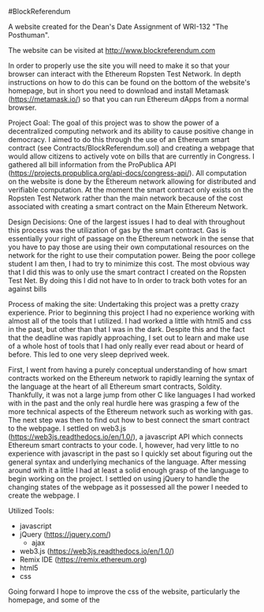 #BlockReferendum

A website created for the Dean's Date Assignment of WRI-132 "The Posthuman".

The website can be visited at http://www.blockreferendum.com

  In order to properly use the site you will need to make it so that your browser can interact with the Ethereum Ropsten Test Network. In depth instructions on how to do this can be found on the bottom of the website's homepage, but in short you need to download and install Metamask (https://metamask.io/) so that you can run Ethereum dApps from a normal browser.

Project Goal:
  The goal of this project was to show the power of a decentralized computing network and its ability to cause positive change in democracy. I aimed to do this through the use of an Ethereum smart contract (see Contracts/BlockReferendum.sol) and creating a webpage that would allow citizens to actively vote on bills that are currently in Congress. I gathered all bill information from the ProPublica API (https://projects.propublica.org/api-docs/congress-api/). All computation on the website is done by the Ethereum network allowing for distributed and verifiable computation. At the moment the smart contract only exists on the Ropsten Test Network rather than the main network because of the cost associated with creating a smart contract on the Main Ethereum Network.

Design Decisions:
  One of the largest issues I had to deal with throughout this process was the utilization of gas by the smart contract. Gas is essentially your right of passage on the Ethereum network in the sense that you have to pay those are using their own computational resources on the network for the right to use their computation power. Being the poor college student I am then, I had to try to minimize this cost. The most obvious way that I did this was to only use the smart contract I created on the Ropsten Test Net. By doing this I did not have to 
  In order to track both votes for an against bills 

Process of making the site:
  Undertaking this project was a pretty crazy experience. Prior to beginning this project I had no experience working with almost all of the tools that I utilized. I had worked a little with html5 and css in the past, but other than that I was in the dark. Despite this and the fact that the deadline was rapidly approaching, I set out to learn and make use of a whole host of tools that I had only really ever read about or heard of before. This led to one very sleep deprived week. 
  
  First, I went from having a purely conceptual understanding of how smart contracts worked on the Ethereum network to rapidly learning the syntax of the language at the heart of all Ethereum smart contracts, Soldity. Thankfully, it was not a large jump from other C like languages I had worked with in the past and the only real hurdle here was grasping a few of the more technical aspects of the Ethereum network such as working with gas. The next step was then to find out how to best connect the smart contract to the webpage. I settled on web3.js (https://web3js.readthedocs.io/en/1.0/), a javascript API which connects Ethereum smart contracts to your code. I, however, had very little to no experience with javascript in the past so I quickly set about figuring out the general syntax and underlying mechanics of the language. After messing around with it a little I had at least a solid enough grasp of the language to begin working on the project. I settled on using jQuery to handle the changing states of the webpage as it possessed all the power I needed to create the webpage. I 

Utilized Tools:
  - javascript
  - jQuery (https://jquery.com/)
    - ajax
  - web3.js (https://web3js.readthedocs.io/en/1.0/)
  - Remix IDE (https://remix.ethereum.org)
  - html5
  - css
  
Going forward I hope to improve the css of the website, particularly the homepage, and some of the
